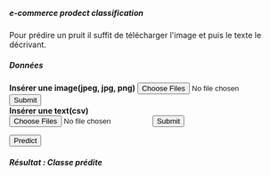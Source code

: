 <div class="container" style="margin-top: 67px;">
  <div class="card">
      <div class="card-header text-center">
          <h5><b>e-commerce prodect classification</b></h5>
      </div>
      <spam style="text-align: center">Pour prédire un pruit il suffit de télécharger l'image et puis le texte le décrivant.</spam>
      <div class="card-body">
          <div class="row">
              <div class="col-md-8">
                  <div class="card">
                      <div class="card-header text-center"><h5><b>Données</b></h5></div>
                      <form id="inputForm">
                      <div class="card-body">                            
                          <div class="row" id = "contenu">
                              <b> Insérer une image(jpeg, jpg, png)</b>
                              <form action="/uploadimages/" enctype="multipart/form-data" method="post">
                                  <input name="files" type="file" multiple>
                                  <input type="submit">
                              </form>  
                            </div>                         
                            <div class="row">
                              <b>Insérer une text(csv) </b>
                              <form action="/uploadtext/" enctype="multipart/form-data" method="post">
                                  <input name="files" type="file" multiple>
                                  <input type="submit">
                              </form>
                          </div>
                          <div class="card-footer text-center">
                              <button type = "button" onclick="getResult()" value = "submit" style="cursor: pointer;">Predict</button>
                          </div>
                      </div>
                  </form>
                  </div>
              </div>
              <div class="col-md-4">
                  <div class="card">
                  <div class="card-header text-center"><h5><b>Résultat : Classe prédite</b></h5></div>
                  <div class="card-body">
                      <div class="row">
                          <!-- Classe prédite->&nbsp;&nbsp; <span style="color:red"><p id="result"></p></span> -->
                          <span style="color:red"><p id="result"></p></span>
                      </div>
                      </div>
                  </div>
              </div>
          </div>
      </div>
  </div>
</div>
